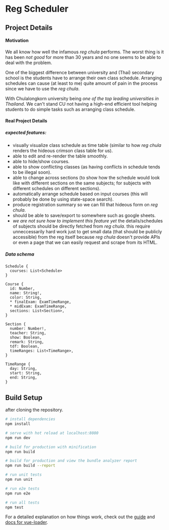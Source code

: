 # Reg Scheduler

## Project Details

#### Motivation

We all know how well the infamous _reg chula_ performs. The worst thing is it has been _not good_ for more than 30 years and no one seems to be able to deal with the problem.

One of the biggest difference between university and (Thai) secondary school is the students have to arrange their own class schedule. Arranging schedules can cause (at least to me) quite amount of pain in the process since we have to use the _reg chula_.

With Chulalongkorn university being _one of the top leading universities in Thailand_. We can't stand CU not having a high-end efficient tool helping students to do simple tasks such as arranging class schedule.

#### Real Project Details

##### expected features:
 - visually visualize class schedule as time table (similar to how _reg chula_ renders the hideous crimson class table for us).
 - able to edit and re-render the table smoothly.
 - able to hide/show courses.
 - able to show conflicting classes (as having conflicts in schedule tends to be illegal soon).
 - able to change across sections (to show how the schedule would look like with different sections on the same subjects; for subjects with different schedules on different sections).
 - automatically arrange schedule based on input courses (this will probably be done by using state-space search).
 - produce registration summary so we can fill that hideous form on _reg chula_.
 - should be able to save/export to somewhere such as google sheets.
 - _we are not sure how to implement this feature yet_ the details/schedules of subjects should be directly fetched from _reg chula_. this require unneccessarily hard work just to get small data (that should be publicly accessible) from the reg itself because _reg chula_ doesn't provide APIs or even a page that we can easily request and scrape from its HTML.

##### Data schema

```
Schedule {
  courses: List<Schedule>
}

Course {
  id: Number,
  name: String!,
  color: String,
  * finalExam: ExamTimeRange,
  * midExam: ExamTimeRange,
  sections: List<Section>,
}

Section {
  number: Number!,
  teacher: String,
  show: Boolean,
  remark: String,
  tdf: Boolean,
  timeRanges: List<TimeRange>,
}

TimeRange {
  day: String,
  start: String,
  end: String,
}
```

## Build Setup

after cloning the repository.

``` bash
# install dependencies
npm install

# serve with hot reload at localhost:8080
npm run dev

# build for production with minification
npm run build

# build for production and view the bundle analyzer report
npm run build --report

# run unit tests
npm run unit

# run e2e tests
npm run e2e

# run all tests
npm test
```

For a detailed explanation on how things work, check out the [guide](http://vuejs-templates.github.io/webpack/) and [docs for vue-loader](http://vuejs.github.io/vue-loader).

